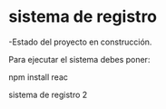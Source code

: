 <h1> sistema de registro </h1>


-Estado del proyecto en construcción.

Para ejecutar el sistema debes poner:

npm install reac

sistema de registro 2

